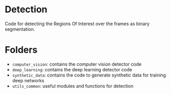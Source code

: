 # Detection
Code for detecting the Regions Of Interest over the frames as binary segmentation.

# Folders
  * `computer_vision`: contains the computer vision detector code
  * `deep_learning`: contains the deep learning detector code
  * `synthetic_data`: contains the code to generate synthetic data for training deep networks
  * `utils_common`: useful modules and functions for detection

